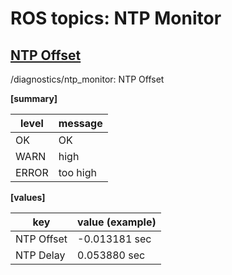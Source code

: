 # ROS topics: NTP Monitor

## <u>NTP Offset</u>

/diagnostics/ntp_monitor: NTP Offset

<b>[summary]</b>

| level | message  |
| ----- | -------- |
| OK    | OK       |
| WARN  | high     |
| ERROR | too high |

<b>[values]</b>

| key        | value (example) |
| ---------- | --------------- |
| NTP Offset | -0.013181 sec   |
| NTP Delay  | 0.053880 sec    |
